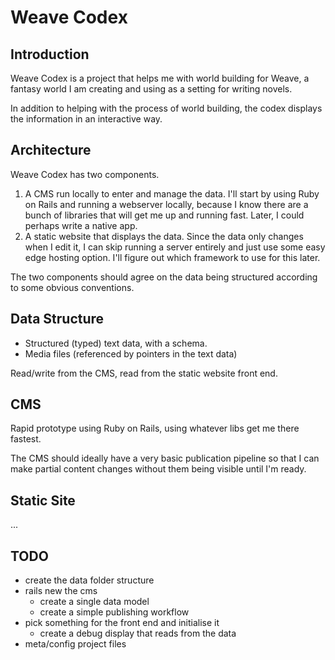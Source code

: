 # Weave Codex

## Introduction

Weave Codex is a project that helps me with world building for Weave, a fantasy world I am creating and using as a setting for writing novels.

In addition to helping with the process of world building, the codex displays the information in an interactive way.

## Architecture

Weave Codex has two components.

1. A CMS run locally to enter and manage the data. I'll start by using Ruby on Rails and running a webserver locally, because I know there are a bunch of libraries that will get me up and running fast. Later, I could perhaps write a native app.
2. A static website that displays the data. Since the data only changes when I edit it, I can skip running a server entirely and just use some easy edge hosting option. I'll figure out which framework to use for this later.

The two components should agree on the data being structured according to some obvious conventions.

## Data Structure

* Structured (typed) text data, with a schema.
* Media files (referenced by pointers in the text data)

Read/write from the CMS, read from the static website front end.

## CMS

Rapid prototype using Ruby on Rails, using whatever libs get me there fastest.

The CMS should ideally have a very basic publication pipeline so that I can make partial content changes without them being visible until I'm ready.

## Static Site

...

## TODO

* create the data folder structure
* rails new the cms
  * create a single data model
  * create a simple publishing workflow
* pick something for the front end and initialise it
  * create a debug display that reads from the data
* meta/config project files
